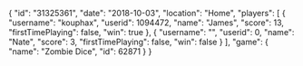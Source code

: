 {
  "id": "31325361",
  "date": "2018-10-03",
  "location": "Home",
  "players": [
    {
      "username": "kouphax",
      "userid": 1094472,
      "name": "James",
      "score": 13,
      "firstTimePlaying": false,
      "win": true
    },
    {
      "username": "",
      "userid": 0,
      "name": "Nate",
      "score": 3,
      "firstTimePlaying": false,
      "win": false
    }
  ],
  "game": {
    "name": "Zombie Dice",
    "id": 62871
  }
}
